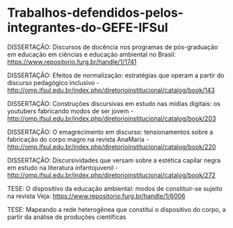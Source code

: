 # Trabalhos-defendidos-pelos-integrantes-do-GEFE-IFSul
DISSERTAÇÃO: Discursos de docência nos programas de pós-graduação em educação em ciências e educação ambiental no Brasil: https://www.repositorio.furg.br/handle/1/1741

DISSERTAÇÃO: Efeitos de normalização: estratégias que operam a partir do discurso pedagógico inclusivo - http://omp.ifsul.edu.br/index.php/diretorioinstitucional/catalog/book/143

DISSERTAÇÃO: Construções discursivas em estudo nas mídias digitais: os youtubers fabricando modos de ser jovem - http://omp.ifsul.edu.br/index.php/diretorioinstitucional/catalog/book/203

DISSERTAÇÃO: O emagrecimento em discurso: tensionamentos sobre a fabricação do corpo magro na revista AnaMaria - http://omp.ifsul.edu.br/index.php/diretorioinstitucional/catalog/book/220

DISSERTAÇÃO: Discursividades que versam sobre a estética capilar negra em estudo na literatura infantojuvenil - http://omp.ifsul.edu.br/index.php/diretorioinstitucional/catalog/book/272

TESE: O dispositivo da educação ambiental: modos de constituir-se sujeito na revista Veja: https://www.repositorio.furg.br/handle/1/6006

TESE: Mapeando a rede heterogênea que constitui o dispositivo do corpo, a partir da análise de produções científicas
